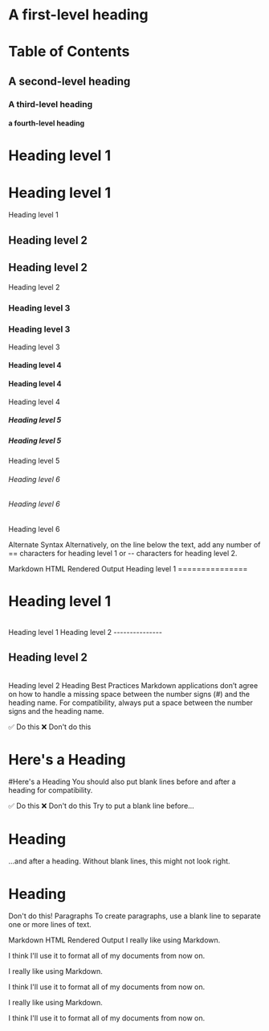 # A first-level heading

# Table of Contents



## A second-level heading
### A third-level heading
#### a fourth-level heading


# Heading level 1	<h1>Heading level 1</h1>	
Heading level 1
## Heading level 2	<h2>Heading level 2</h2>	
Heading level 2
### Heading level 3	<h3>Heading level 3</h3>	
Heading level 3
#### Heading level 4	<h4>Heading level 4</h4>	
Heading level 4
##### Heading level 5	<h5>Heading level 5</h5>	
Heading level 5
###### Heading level 6	<h6>Heading level 6</h6>	
Heading level 6

Alternate Syntax
Alternatively, on the line below the text, add any number of == characters for heading level 1 or -- characters for heading level 2.

Markdown	HTML	Rendered Output
Heading level 1
===============	<h1>Heading level 1</h1>	
Heading level 1
Heading level 2
---------------	<h2>Heading level 2</h2>	
Heading level 2
Heading Best Practices
Markdown applications don’t agree on how to handle a missing space between the number signs (#) and the heading name. For compatibility, always put a space between the number signs and the heading name.

✅  Do this	❌  Don't do this
# Here's a Heading

#Here's a Heading
You should also put blank lines before and after a heading for compatibility.

✅  Do this	❌  Don't do this
Try to put a blank line before...

# Heading

...and after a heading.	Without blank lines, this might not look right.
# Heading
Don't do this!
Paragraphs
To create paragraphs, use a blank line to separate one or more lines of text.

Markdown	HTML	Rendered Output
I really like using Markdown.

I think I'll use it to format all of my documents from now on.	<p>I really like using Markdown.</p>

<p>I think I'll use it to format all of my documents from now on.</p>	
I really like using Markdown.

I think I'll use it to format all of my documents from now on.
